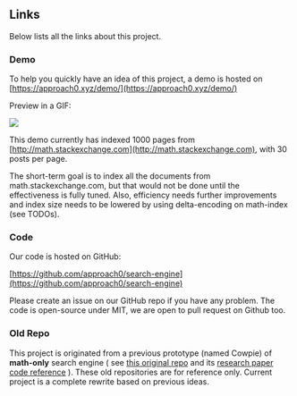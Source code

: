 ## Links
Below lists all the links about this project.

### Demo
To help you quickly have an idea of this project,
a demo is hosted on
[https://approach0.xyz/demo/](https://approach0.xyz/demo/)

Preview in a GIF:

![](https://github.com/approach0/search-engine-docs-eng/raw/master/img/clip.gif)

This demo currently has indexed 1000 pages from
[http://math.stackexchange.com](http://math.stackexchange.com),
with 30 posts per page.

The short-term goal is to index all the documents from
math.stackexchange.com, but that would not be done until
the effectiveness is fully tuned. Also, efficiency needs
further improvements and index size needs to be lowered by
using delta-encoding on math-index (see TODOs).

### Code
Our code is hosted on GitHub:

[https://github.com/approach0/search-engine](https://github.com/approach0/search-engine)

Please create an issue on our GitHub repo if you have any
problem.
The code is open-source under MIT, we are open to pull request
on Github too.

### Old Repo
This project is originated from a previous prototype (named Cowpie)
of **math-only** search engine
(
see [this original repo](https://bitbucket.org/t-k-/cowpie/)
and its [research paper code reference](https://github.com/t-k-/opmes)
).
These old repositories are for reference only.
Current project is a complete rewrite based on previous ideas.
